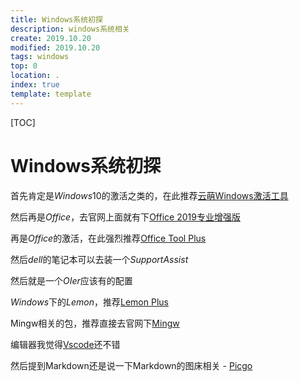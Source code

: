 ```yaml
---
title: Windows系统初探
description: windows系统相关
create: 2019.10.20
modified: 2019.10.20
tags: windows
top: 0
location: .
index: true
template: template
---
```


[TOC]

# Windows系统初探

首先肯定是$Windows10$的激活之类的，在此推荐[云萌Windows激活工具](https://cmwtat.cloudmoe.com/cn.html)

然后再是$Office$，去官网上面就有下[Office 2019专业增强版](http://officecdn.microsoft.com/pr/492350f6-3a01-4f97-b9c0-c7c6ddf67d60/media/zh-cn/ProPlus2019Retail.img)

再是$Office$的激活，在此强烈推荐[Office Tool Plus](https://otp.landian.vip/zh-cn/)

然后$dell$的笔记本可以去装一个$Support Assist$

然后就是一个$OIer$应该有的配置

$Windows$下的$Lemon$，推荐[Lemon Plus](https://github.com/Dust1404/Project_LemonPlus)

Mingw相关的包，推荐直接去官网下[Mingw](https://sourceforge.net/projects/mingw-w64/)

编辑器我觉得[Vscode](https://code.visualstudio.com/)还不错

然后提到Markdown还是说一下Markdown的图床相关 - [Picgo](https://molunerfinn.com/PicGo/)